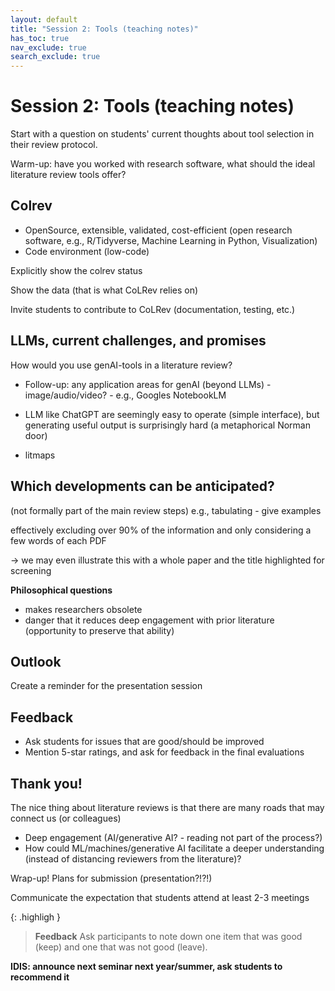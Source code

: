 ```yaml
---
layout: default
title: "Session 2: Tools (teaching notes)"
has_toc: true
nav_exclude: true
search_exclude: true
---
```


# Session 2: Tools (teaching notes)

Start with a question on students' current thoughts about tool selection in their review protocol.

Warm-up: have you worked with research software, what should the ideal literature review tools offer?

<!-- Video: Covidence / HubMEta 

## Self-managed approach: Tools

mention asreview / the spiral model:
https://link.springer.com/article/10.1186/s13643-023-02421-z
-->

## Colrev

- OpenSource, extensible, validated, cost-efficient (open research software, e.g., R/Tidyverse, Machine Learning in Python, Visualization)
- Code environment (low-code)

<!-- 
Highlight that literature review data may be different from typical "reproducible research approaches". Why?
-> Explain the different properties (LRDM), Git
-->

Explicitly show the colrev status

Show the data (that is what CoLRev relies on)

Invite students to contribute to CoLRev (documentation, testing, etc.)

## LLMs, current challenges, and promises

How would you use genAI-tools in a literature review?

- Follow-up: any application areas for genAI (beyond LLMs) - image/audio/video? - e.g., Googles NotebookLM

- LLM like ChatGPT are seemingly easy to operate (simple interface), but generating useful output is surprisingly hard (a metaphorical Norman door)
- litmaps

## Which developments can be anticipated?

(not formally part of the main review steps)
 e.g., tabulating  - give examples 
 
effectively excluding over 90% of the information and only considering a few words of each PDF

-> we may even illustrate this with a whole paper and the title highlighted for screening

**Philosophical questions**

- makes researchers obsolete
- danger that it reduces deep engagement with prior literature (opportunity to preserve that ability)

## Outlook

Create a reminder for the presentation session

## Feedback

- Ask students for issues that are good/should be improved
- Mention 5-star ratings, and ask for feedback in the final evaluations

## Thank you!

The nice thing about literature reviews is that there are many roads that may connect us (or colleagues)

- Deep engagement (AI/generative AI? - reading not part of the process?)
- How could ML/machines/generative AI facilitate a deeper understanding (instead of distancing reviewers from the literature)?

Wrap-up! Plans for submission (presentation?!?!)

Communicate the expectation that students attend at least 2-3 meetings

{: .highligh }
> **Feedback**
> Ask participants to note down one item that was good (keep) and one that was not good (leave).

**IDIS: announce next seminar next year/summer, ask students to recommend it**